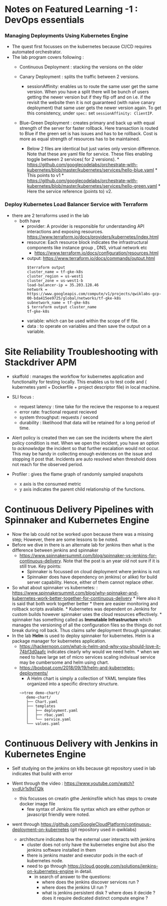 # Notes on Featured Learning -1 : DevOps essentials

### Managing Deployments Using Kubernetes Engine
* The quest first focusses on the kubernetes because CI/CD requires automated orchestrator.
* The lab program covers following :
    * Continuous Deployment : stacking the versions on the older
    * Canary Deployment : splits the traffic between 2 versions. 
         * sessionAffinity: enables us to route the same user get the same version. When you have a split there will be bunch of users getting the newer version but if they flip off and on i.e. if the revisit the website then it is not guaranteed (with naive canary deployment) that same user gets the newer version again. To get this consistency, under ```spec:``` set ```sessionAffinity: ClientIP```.
         
    * Blue-Green Deployment : creates primary and back up with equal strength of the server for faster rollback. Here transaction is routed to Blue if the green set is has issues and has to be rollback. Cost is more as equal strength of resources has to be maintained.
         * Below 2 files are identical but just varies only version difference. Note that these are yaml file for service. These files enabling toggle between 2 services( for 2 versions).
               * https://github.com/googlecodelabs/orchestrate-with-kubernetes/blob/master/kubernetes/services/hello-blue.yaml
                     * This points to v1
               * https://github.com/googlecodelabs/orchestrate-with-kubernetes/blob/master/kubernetes/services/hello-green.yaml
                     * Here the service reference (points to) v2.
                     
               
### Deploy Kubernetes Load Balancer Service with Terraform
* there are 2 terraforms used in the lab
   * both have 
      * provider: A provider is responsible for understanding API interactions and exposing resources. https://www.terraform.io/docs/providers/kubernetes/index.html
      * resource: Each resource block indicates the infrastructural components like instance group , DNS, virtual network etc
         * https://www.terraform.io/docs/configuration/resources.html
      * output:   https://www.terraform.io/docs/commands/output.html
         ```
         $terraform output
         cluster_name = tf-gke-k8s
         cluster_region = us-west1
         cluster_zone = us-west1-b
         load-balancer-ip = 35.203.128.46
         network = https://www.googleapis.com/compute/v1/projects/qwiklabs-gcp-00-bda415ee9725/global/networks/tf-gke-k8s
         subnetwork_name = tf-gke-k8s
         $ terraform output cluster_name
         tf-gke-k8s
         ```
       * variable: which can be used within the scope of tf file.
       * data : to operate on variables and then save the output on a variable.
       
# Site Reliability Troubleshooting with Stackdriver APM
* skaffold : manages the workflow for kubernetes application and functionality for testing locally. This enables us to test code and ( kubernetes yaml + Dockerfile + project descriptor file) in local machine.
* SLI focus : 
   * request latency : time take for the recieve the response to a request
   * error rate: fractional request recieved
   * system throughput: requests / second
   * durability : likelihood that data will be retained for a long period of time.
   
* Alert policy is created then we can see the incidents where the alert policy condition is met. When we open the incident, you have an option to *acknowledge* the incident so that further escalation would not occur. This may be handy in collecting enough evidences on the issue and stopping it post that. Incidents are auto resolved when threshold does not reach for the observed period.

* Profiler : gives the flame graph of randomly sampled snapshots
   * x axis is the consumed metric
   * y axis indicates the parent child relationship of the functions.


# Continuous Delivery Pipelines with Spinnaker and Kubernetes Engine
* Now the lab could not be worked upon because there was a missing step; However, there are some lessons to be noted.
* Before we dive in there is an alternate lab for jenkins then what is the difference between jenkins and spinnaker
   * https://www.spinnakersummit.com/blog/spinnaker-vs-jenkins-for-continuous-delivery. Note that the post is an year old not sure if it is still true. Key points:
      * Spinnaker is focussed on cloud deployment where jenkins is not
      * Spinnaker does have dependency on jenkins( or alike) for build server capability. Hence,  either of them cannot replace other.
* So what about spinnaker vs kubernetes:
   : https://www.spinnakersummit.com/blog/why-spinnaker-and-kubernetes-work-better-together-for-continuous-delivery
      * Here also it is said that both work together better
      * there are easier monitoring and rollback scripts available.
      * Kubernetes was dependent on Jenkins for custom builds however spinnaker uses the cloud resources effectively.
      * spinnaker has something called as **Immutable Infrastructure** which manages the versioning of all the configuration files so the things do not break during roll back. Thus claims safer deployment through spinnaker.        
* In the lab **Helm** is used to deploy spinnaker for kubernetes. Helm is a package manager for kubernetes application. 
   * https://hackernoon.com/what-is-helm-and-why-you-should-love-it-74bf3d0aafc indicates clearly why would we need helm.
         * when we need to have large set of micro services scaling indivisual service may be cumbersome and helm using chart. 
   * https://boxboat.com/2018/09/19/helm-and-kubernetes-deployments/
      * A Helm chart is simply a collection of YAML template files organized into a specific directory structure. 
      ```
      ~>tree demo-chart/
         demo-chart/
         ├── Chart.yaml
         ├── templates
         │   ├── deployment.yaml
         │   ├── rbac.yaml
         │   └── service.yaml
         └── values.yaml
      ```
# Continuous Delivery with Jenkins in Kubernetes Engine
* Self studying on the jenkins on k8s because git repository used in lab indicates that build with error 
* Went through the video : https://www.youtube.com/watch?v=dUr1s9qTQlk
   * this focusses on creatin gthe Jenkinsfile which has steps to create docker image file 
      * few syntax of Jenkins file syntax which are either python or javascript friendly were noted.
      
* went through https://github.com/GoogleCloudPlatform/continuous-deployment-on-kubernetes (git repository used in qwiklabs)
   * architecture indicates how the external user interacts with jenkins
      * cluster does not only have the kubernetes engine but also the jenkins software installed in them
      * there is jenkins master and executor pods in the each of kubernetes node.
      * need to go through https://cloud.google.com/solutions/jenkins-on-kubernetes-engine in detail.
         * in search of answer to the questions:
            * where does the jenkins discover services run ?
            * where does the jenkins UI run ?
            * what is jenkins persistent disk ? where does it decide ? does it require dedicated distinct compute engine ?
